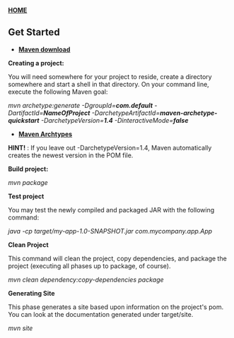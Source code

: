 [**HOME**](/index.md)


## Get Started


* <a href="https://maven.apache.org/download.cgi" target="_blank">**Maven download**</a>

**Creating a project:**

You will need somewhere for your project to reside, create a directory somewhere and start a shell in that directory. On your command line, execute the following Maven goal:

_mvn archetype:generate -DgroupId=**com.default** -DartifactId=**NameOfProject** -DarchetypeArtifactId=**maven-archetype-quickstart** -DarchetypeVersion=**1.4** -DinteractiveMode=**false**_

* <a href="https://maven.apache.org/archetypes/index.html" target="_blank">**Maven Archtypes**</a>

**HINT!** : If you leave out -DarchetypeVersion=1.4, Maven automatically creates the newest version in the POM file.

**Build project:**

_mvn package_

**Test project**

You may test the newly compiled and packaged JAR with the following command:

_java -cp target/my-app-1.0-SNAPSHOT.jar com.mycompany.app.App_

**Clean Project**

This command will clean the project, copy dependencies, and package the project (executing all phases up to package, of course).

_mvn clean dependency:copy-dependencies package_

**Generating Site**

This phase generates a site based upon information on the project's pom. You can look at the documentation generated under target/site.

_mvn site_




